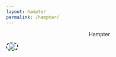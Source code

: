 ```yaml
---
layout: hampter
permalink: /hampter/
---
```

<p style="text-align: center;">Hampter</p>

<!-- Poison - Aim To Head (Found on YouTube) -->
<audio id="bg-music" src="../assets/audio/poison.mp3" loop></audio>
<div id="player"></div>
<button id="begin-btn" style="background-color: transparent; border-color: midnightblue; border-radius: 40px; border-style: dashed;" class="button-position, button-animation-before-click">
    <img id="play-pause-icon" src="../assets/images/hampter.jpg" />
</button>

<p id="audionoti" style="text-align: center"></p>

<!-- <script>
    const image = document.getElementById('glitch-image');

    // Set up glitch effect with random offsets
    function glitch() {
    image.style.transform = `translate(${Math.random()}px, ${Math.random()}px)`;
    image.style.filter = `contrast(1) brightness(1) hue-rotate(${Math.random() * 360}deg)`;
    }

    // Start glitch effect and increase intensity over time
    let intensity = 0;
    const glitchInterval = setInterval(() => {
    glitch();
    intensity += 1;
    if (intensity >= 17) {
        clearInterval(glitchInterval);
        image.style.transform = 'none';
        image.style.filter = 'none';
    }
    }, 1000);

</script> -->
<script>
    document.addEventListener('DOMContentLoaded', () => {
    const beginBtn = document.getElementById("begin-btn");
    const animationContainer = document.querySelector(".animation-container");
    const bgMusic = document.getElementById("bg-music");
    const playPauseIcon = document.getElementById("play-pause-icon");
    let isFirstClick = true;

    var bg = document.getElementById("bg");
    var x = document.getElementById("bg-music");

    function toggleMute() {
        x.muted = !x.muted;
        playPauseIcon.src = x.muted ? "../assets/images/volumeOff.png" : "../assets/images/volumeOn.png";
    }
    
    beginBtn.addEventListener("click", () => {
        if (bgMusic.paused) {
        if (!isFirstClick) {
            toggleMute();
        } else {
            playPauseIcon.src = "../assets/images/volumeOn.png";
            console.log('Audio now playing');
        }
        beginBtn.classList.add('button-animation');
        playAnimation();
        } else {
        toggleMute();
        beginBtn.classList.remove('button-animation');
        }
        if (isFirstClick) {
            bgMusic.play();
            beginBtn.classList.remove('button-small', 'button-center', 'button-animation-before-click');
            beginBtn.classList.add('button-clicked', 'button-volume-position', 'button-animation');
            const img = document.createElement("img");
            img.src = "../assets/images/hampter.jpg";
            img.id = "hampter";
            img.style.display = "block";
            img.style.marginLeft = "auto";
            img.style.marginRight = "auto";
            document.getElementById("audionoti").innerHTML = "If no audio is playing, try reloading the page!";
            var isPortrait = window.matchMedia("(orientation: portrait)").matches;

            // set the width of the image based on the device orientation
            if (isPortrait) {
                img.style.width = "70%";
                img.style.marginTop = "-32%";
            } else {
                img.style.width = "30%";
                img.style.marginTop = "-12%";
            }

            // img.style.width = "30%";
            document.body.appendChild(img);
            isFirstClick = false;
        }        
    });

    playPauseBtn.addEventListener("click", toggleMute);

        function playAnimation() {
            setTimeout(function() {
                document.body.classList.add('matrix-transition');
                document.body.classList.add('matrix-bg');
                const img = document.getElementById("hampter");
                img.src = "../assets/images/hackerHampter.png";
                bg.remove();
            }, 18000);

            setTimeout(function() {
                document.getElementById("audionoti").classList.add("fade-in");
            }, 5000)
        }
    });


    // beginBtn.addEventListener("click", () => {
    //   // start the animation by adding the "show" class to the container
    //   // animationContainer.classList.add('.show');
    //   console.log('yay');
                
    //   // play the background music
    //   play();
    // });

    // Load the IFrame Player API code asynchronously
    // const tag = document.createElement('script');
    // tag.src = 'https://www.youtube.com/iframe_api';
    // const firstScriptTag = document.getElementsByTagName('script')[0];
    // firstScriptTag.parentNode.insertBefore(tag, firstScriptTag);

    // let player;

    
    // // Create a function to create the player
    // function onYouTubeIframeAPIReady() {
    //   player = new YT.Player('player', {
    //     height: '0px',
    //     width: '0px',
    //     videoId: '-PQR1zTyAWQ',
    //     playerVars: {
    //       'autoplay': 1,
    //       'controls': 1,
    //       'rel': 0,
    //       'showinfo': 0,
    //       'start': 1,
    //       'loop': 1 // set loop to 1 to play the video repeatedly
    //     }
    //   });
    // }
    
    // Add a click event listener to the play button
    // const playBtn = document.getElementById('play-btn');
    // playBtn.addEventListener('click', () => {
    //   const videoContainer = document.getElementById('video-container');
    //   const video = document.createElement('iframe');
    //   video.src = 'https://www.youtube.com/embed/-PQR1zTyAWQ';
    //   video.allowFullscreen = true;
    //   // document.querySelector('.container').appendChild(video);
    
    //   // play the video when it is ready
    //   video.addEventListener('canplay', () => {
    //     console.log('pressed!');
    //     video.play();
    //   });
    
    //   // create the matrix-bg-2 element
    //   const matrixBg2Container = document.createElement('div');
    //   matrixBg2Container.className = 'matrix-bg-2-container';
    //   const matrixBg2 = document.createElement('div');
    //   matrixBg2.className = 'matrix-bg-2';
    //   matrixBg2Container.appendChild(matrixBg2);
    //   document.body.appendChild(matrixBg2Container);

    //   // create the matrix-bg-3 element
    //   const matrixBg3Container = document.createElement('div');
    //   matrixBg3Container.className = 'matrix-bg-3-container';
    //   const matrixBg3 = document.createElement('div');
    //   matrixBg3.className = 'matrix-bg-3';
    //   matrixBg3Container.appendChild(matrixBg3);
    //   document.body.appendChild(matrixBg3Container);
    // });


</script>
<canvas id="matrix-canvas"></canvas>